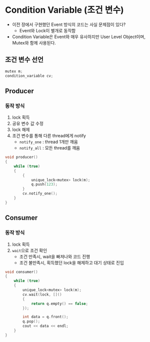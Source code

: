 # Condition Variable (조건 변수)
- 이전 장에서 구현했던 Event 방식의 코드는 사실 문제점이 있다?
  - Event와 Lock이 별개로 동작함
- Condition Variable은 Event와 매우 유사하지만 User Level Object이며, Mutex와 함께 사용된다.
## 조건 변수 선언
```c++
mutex m;
condition_variable cv;
```
## Producer
### 동작 방식
1. lock 획득
2. 공유 변수 값 수정
3. lock 해제
4. 조건 변수를 통해 다른 thread에게 notify
   - `notify_one` : thread 1개만 깨움
   - `notify_all` : 모든 thread를 깨움
```c++
void producer()
{
    while (true)
    {
        {
            unique_lock<mutex> lock(m);
            q.push(123);
        }
        cv.notify_one();
    }
}
```
## Consumer
### 동작 방식
1. lock 획득
2. `wait`으로 조건 확인
   - 조건 만족시, wait을 빠져나와 코드 진행
   - 조건 불만족시, 획득했던 lock을 해제하고 대기 상태로 진입
```c++
void consumer()
{
    while (true)
    {
        unique_lock<mutex> lock(m);
        cv.wait(lock, []()
        {
            return q.empty() == false;
        });

        int data = q.front();
        q.pop();
        cout << data << endl;
    }
}
```
